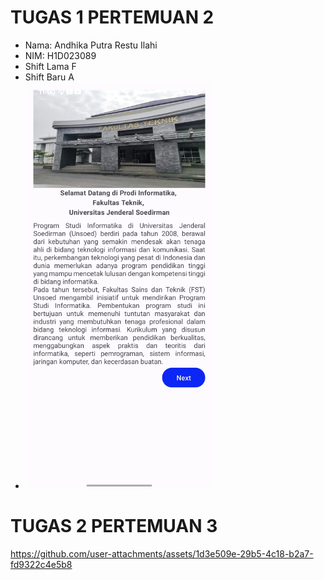 # TUGAS 1 PERTEMUAN 2

- Nama: Andhika Putra Restu Ilahi
- NIM: H1D023089
- Shift Lama F
- Shift Baru A
- <img src="assets/screenshoot-tugas1.jpg" width="300"/>

# TUGAS 2 PERTEMUAN 3
https://github.com/user-attachments/assets/1d3e509e-29b5-4c18-b2a7-fd9322c4e5b8

